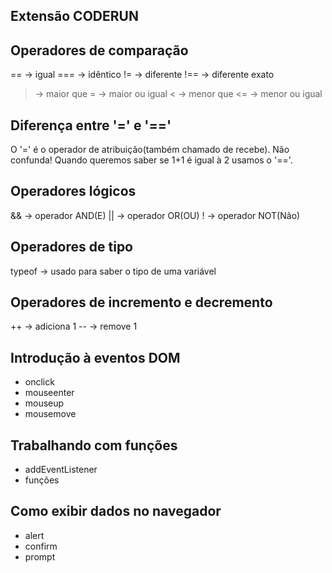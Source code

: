 ## Extensão CODERUN

## Operadores de comparação
  == -> igual
  === -> idêntico
  != -> diferente
  !== -> diferente exato
  > -> maior que
  >= -> maior ou igual
  < -> menor que
  <= -> menor ou igual

## Diferença entre '=' e '=='
  O '=' é o operador de atribuição(também chamado de recebe). Não confunda!
  Quando queremos saber se 1+1 é igual à 2 usamos o '=='.

## Operadores lógicos
  && -> operador AND(E) 
  || -> operador OR(OU)
  ! -> operador NOT(Não)

## Operadores de tipo
  typeof -> usado para saber o tipo de uma variável

## Operadores de incremento e decremento
  ++ -> adiciona 1
  -- -> remove 1

## Introdução à eventos DOM
  - onclick
  - mouseenter
  - mouseup
  - mousemove

## Trabalhando com funções
  - addEventListener
  - funções

## Como exibir dados no navegador
  - alert
  - confirm
  - prompt